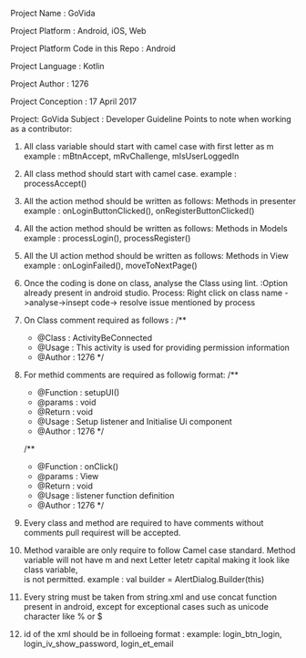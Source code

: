 Project Name : GoVida 

Project Platform : Android, iOS, Web

Project Platform Code in this Repo : Android

Project Language : Kotlin

Project Author : 1276

Project Conception  : 17 April 2017

Project: GoVida
Subject : Developer Guideline
Points to note when working as a contributor:
1. All class variable should start with camel case with first letter as m
	example : mBtnAccept, mRvChallenge, mIsUserLoggedIn
2. All class method should start with camel case.
	example : processAccept()
3. All the action method should be written as follows: Methods in presenter
	example : onLoginButtonClicked(), onRegisterButtonClicked() 
4. All the action method should be written as follows: Methods in Models
	example : processLogin(), processRegister() 
5.  All the UI action method should be written as follows: Methods in View
	example : onLoginFailed(), moveToNextPage()
6. Once the coding is done on class, analyse the Class using lint. :Option already present in android studio.
	Process: Right click on class name ->analyse->insept code-> resolve issue mentioned by process
7. On Class comment required as follows :
	/**
	 * @Class : ActivityBeConnected
	 * @Usage : This activity is used for providing permission information
	 * @Author : 1276
	 */ 
8. For methid comments are required as followig format: 
	 /**
     *  @Function : setupUI()
     *  @params   : void
     *  @Return   : void
     * 	@Usage	  : Setup listener and Initialise Ui component
     *  @Author   : 1276
     */

     /**
     *  @Function : onClick()
     *  @params   : View
     *  @Return   : void
     * 	@Usage	  : listener function definition
     *  @Author   : 1276
     */
9. Every class and method are required to have comments without comments pull requirest will be accepted.
10. Method varaible are only require to follow Camel case standard. Method variable will not have m and next Letter letetr capital making it look like class variable, 	
	is not permitted.
	example : val builder = AlertDialog.Builder(this)
11. Every string must be taken from string.xml and use concat function present in android, except for exceptional cases such as unicode character like % or $ 
12. id of the xml should be in folloeing format : 
	example: 	login_btn_login, login_iv_show_password, login_et_email

